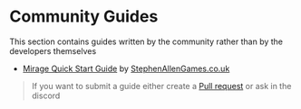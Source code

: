 # Community Guides

This section contains guides written by the community rather than by the developers themselves

- [Mirage Quick Start Guide](./MirrorQuickStartGuide/index.md) by [StephenAllenGames.co.uk](http://stephenallengames.co.uk/)


> If you want to submit a guide either create a [Pull request](https://github.com/MirageNet/Mirage/pulls) or ask in the discord
